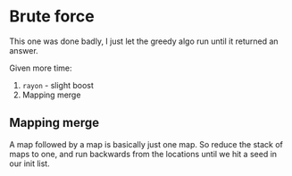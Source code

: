 # Brute force

This one was done badly, I just let the greedy algo run until it returned an answer.

Given more time:

1. `rayon` - slight boost
2. Mapping merge

## Mapping merge

A map followed by a map is basically just one map. So reduce the stack of maps to one, and run backwards from the locations until we hit a seed in our init list.

